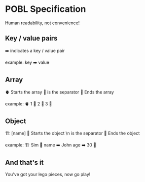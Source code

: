 # POBL Specification

Human readability, not convenience!

## Key / value pairs

➡️  indicates a key / value pair

example: key ➡️  value

## Array

🫀 Starts the array
🤍 is the separator
🍃 Ends the array

example: 🫀 1 🤍 2 🤍 3 🍃

## Object

🏗️ [name] 🔧 Starts the object
\n is the separator
🏢 Ends the object

example:
🏗️ Sim 🔧
name ➡️  John
age ➡️  30
🏢

## And that's it

You've got your lego pieces, now go play!
